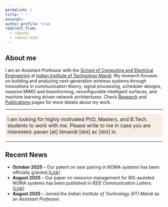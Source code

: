 ```yaml
---
permalink: /
title: " " 
excerpt: 
author_profile: true
redirect_from: 
  - /about/
  - /about.html
---
```

## About me 
I am an Assistant Professor with the [School of Computing and Electrical Engineering](https://scee.iitmandi.ac.in) at [Indian Institute of Technology Mandi](https://www.iitmandi.ac.in). My research focuses on building and analyzing next-generation wireless systems through innovations in communication theory, signal processing, scheduler designs, massive MIMO and beamforming, reconfigurable intelligent surfaces, and machine learning driven network architectures. Check [Research](./research) and [Publications](./articles) pages for more details about my work.
<!--I work in the areas of communications and signal processing, scheduler designs for cellular technologies, massive MIMO and beamforming, reconfigurable intelligent surfaces, and machine learning applications in wireless systems. 
-->

<hr>
<div class="announcement" style="background-color: #f6ede4 ; padding: 7px; border: 1px #295bcc; border-radius: 10px; font-size: 16px;font-color:#000000">
I am looking for highly motivated PhD, Masters, and B.Tech. students to work with me. Please write to me in case you are interested: pavan [at] iitmandi [dot] ac [dot] in.
</div>
<hr>

## Recent News
<ul>
  <li><b>October 2025</b> – Our patent on user pairing in NOMA systems has been officially granted.<a href="{{ '/files/patent_noma.pdf' | relative_url }}" target="_blank">[Link]</a> </li>
  <li><b>August 2025</b> – Our paper on resource management for RIS-assisted NOMA systems has been published in <i> IEEE Communication Letters</i>. <a href="https://doi.org/10.1109/LCOMM.2025.3577767" target="_blank">[Link]</a></li>
  <li><b>August 2025</b> – Joined the <i>Indian Institute of Technology (IIT) Mandi</i> as an <i>Assistant Professor</i>.</li>
</ul>

<!--[All News](/news.md/) -->


